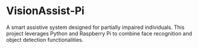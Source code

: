 # VisionAssist-Pi
A smart assistive system designed for partially impaired individuals. This project leverages Python and Raspberry Pi to combine face recognition and object detection functionalities.
